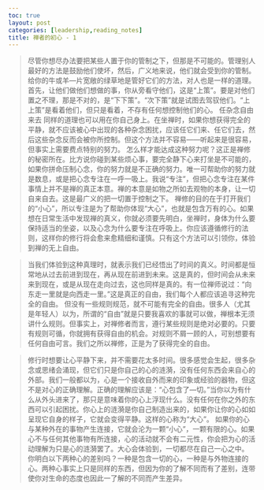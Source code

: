```yaml
---
toc: true
layout: post
categories: [leadership,reading_notes]
title: 禅者的初心 - 1
---
```

> 尽管你想尽办法要把某些人置于你的管制之下，但那是不可能的。管理别人最好的方法是鼓励他们使坏，然后，广义地来说，他们就会受到你的管制。给你的牛或羊—片宽敞的绿草地是管好它们的方法，对人也是一样的道理。首先，让他们做他们想做的事，你从旁看守他们，这是“上策”。要是对他们置之不理，那是不对的，是“下下策”。“次下策”就是试图去驾驭他们。“上上策”是看着他们，但只是看着，不存有任何想控制他们的心。 任杂念自由来去 同样的道理也可以用在你自己身上。在坐禅时，如果你想获得完全的平静，就不应该被心中出现的各种杂念困扰，应该任它们来、任它们去，然后这些杂念反而会被你所控制。但这个方法并不容易——听起来是很容易，但事实上需要费点特别的努力。 怎么样才能达成这种努力呢？这正是禅修的秘密所在。比方说你碰到某些烦心事，要完全静下心来打坐是不可能的，如果你拼命压制心念，你的努力就是不正确的努力。唯一可帮助你的努力就是数息，或是把心念专注在一呼一吸上。我说“专注”，但把心念专注在某件事情上并不是禅的真正本意。禅的本意是如物之所如去观物的本身，让一切自来自去。这是最广义的把一切置于控制之下。 禅修的目的在于打开我们的“小心”，所以专注是为了帮助你体现“大心”，也就是包含万有的心。如果想在日常生活中发现禅的真义，你就必须要先明白，坐禅时，身体为什么要保持适当的坐姿，以及心念为什么要专注在呼吸上。你应该遵循修行的法则，这样你的修行将会愈来愈精细和谨慎。只有这个方法可以引领你，体验到禅的无上自由。

> 当我们体验到这种真理时，就表示我们已经悟出了时间的真义。时间都是恒常地从过去前进到现在，再从现在前进到未来。这是真的，但时间会从未来来到现在，或是从现在走向过去，这也同样是真的。有一位禅师说过：“向东走一里就是向西走一里。”这是真正的自由，我们每个人都应该追寻这种完全的自由。 但没有一些规则规范，就不可能有完全的自由。很多人（尤其是年轻人）以为，所谓的“自由”就是只要我喜欢的事就可以做，禅根本无须讲什么规则。但事实上，对禅修者而言，遵行某些规则是绝对必要的。只要有规则可循，你就拥有获得自由的机会。对规则不屑一顾的人，可别想要有任何自由可言。我们之所以禅修，正是为了获得完全的自由。

> 修行时想要让心平静下来，并不需要花太多时间。很多感觉会生起，很多杂念或思绪会涌现，但它们只是你自己的心的涟漪，没有任何东西会来自心的外部。我们一般都以为，心是一个接收自外而来的印象或经验的器物，但这不是对心的正确理解。正确的理解应该是：“心包含了―切。”当你以为有什么从外头进来了，那只是意味着你的心上浮现什么。没有任何在你之外的东西可以引起困扰。你心上的涟漪是你自己制造出来的，如果你让你的心如如呈现它自身的样子，它就会变得平静。这样的心称为“大心”。 如果你的心与某种外在的事物产生连接，它就会沦为一颗“小心”，一颗有限的心。如果心不与任何其他事物有所连接，心的活动就不会有二元性，你会把为心的活动理解为只是心的涟漪罢了。大心会体验到，一切都尽在自己一心之中。 你明白以下两种心的差别吗？一种是包含一切的心，一种是与外物连接的心。两种心事实上只是同样的东西，但因为你的了解不同而有了差别，连带使你对生命的态度也因此一了解的不同而产生差异。

